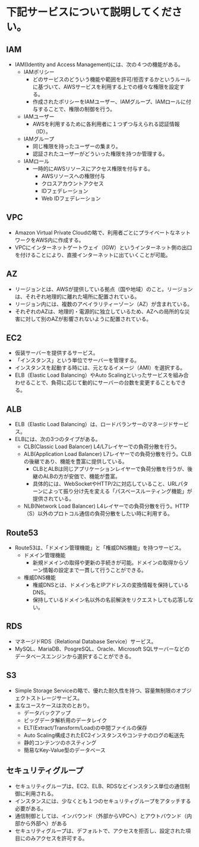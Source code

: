 # 下記サービスについて説明してください。
## IAM
- IAM(Identity and Access Management)には、次の４つの機能がある。
  - IAMポリシー
    - どのサービスのどういう機能や範囲を許可/拒否するかというルールに基づいて、AWSサービスを利用する上での様々な権限を設定する。
    - 作成されたポリシーをIAMユーザー、IAMグループ、IAMロールに付与することで、権限の制御を行う。
  - IAMユーザー
    - AWSを利用するために各利用者に１つずつ与えられる認証情報（ID）。
  - IAMグループ
    - 同じ権限を持ったユーザーの集まり。
    - 認証されたユーザーがどういった権限を持つか管理する。
  - IAMロール
    - 一時的にAWSリソースにアクセス権限を付与する。
      - AWSリソースへの権限付与
      - クロスアカウントアクセス
      - IDフェデレーション
      - Web IDフェデレーション

## VPC
- Amazon Virtual Private Cloudの略で、利用者ごとにプライベートなネットワークをAWS内に作成する。
- VPCにインターネットゲートウェイ（IGW）というインターネット側の出口を付けることにより、直接インターネットに出ていくことが可能。
## AZ
- リージョンとは、AWSが提供している拠点（国や地域）のこと。リージョンは、それぞれ地理的に離れた場所に配置されている。
- リージョン内には、複数のアベイラリティーゾーン（AZ）が含まれている。
- それぞれのAZは、地理的・電源的に独立しているため、AZへの局所的な災害に対して別のAZが影響されないように配置されている。
## EC2
- 仮装サーバーを提供するサービス。
- 「インスタンス」という単位でサーバーを管理する。
- インスタンスを起動する時には、元となるイメージ（AMI）を選択する。
- ELB（Elastic Load Balancing）やAuto Scalingといったサービスを組み合わせることで、負荷に応じて動的にサーバーの台数を変更することもできる。
## ALB
- ELB（Elastic Load Balancing）は、ロードバランサーのマネージドサービス。
- ELBには、次の3つのタイプがある。
  - CLB(Classic Load Balancer) L4/L7レイヤーでの負荷分散を行う。
  - ALB(Application Load Balancer) L7レイヤーでの負荷分散を行う。CLBの後継であり、機能を豊富に提供している。
    - CLBとALBは同じアプリケーションレイヤーで負荷分散を行うが、後継のALBの方が安価で、機能が豊富。
    - 具体的には、WebSocketやHTTP/2に対応していること、URLパターンによって振り分け先を変える「パスベースルーティング機能」が提供されている。
  - NLB(Network Load Balancer) L4レイヤーでの負荷分散を行う。HTTP（S）以外のプロトコル通信の負荷分散をしたい時に利用する。

## Route53
- Route53は、「ドメイン管理機能」と「権威DNS機能」を持つサービス。
  - ドメイン管理機能
    - 新規ドメインの取得や更新の手続きが可能。ドメインの取得からゾーン情報の設定まで一貫して行うことができる。
  - 権威DNS機能
    - 権威DNSとは、ドメイン名とIPアドレスの変換情報を保持しているDNS。
    - 保持しているドメイン名以外の名前解決をリクエストしても応答しない。

## RDS
- マネージドRDS（Relational Database Service）サービス。
- MySQL、MariaDB、PosgreSQL、Oracle、Microsoft SQLサーバーなどのデータベースエンジンから選択することができる。

## S3
- Simple Storage Serviceの略で、優れた耐久性を持つ、容量無制限のオブジェクトストレージサービス。
- 主なユースケースは次のとおり。
  - データバックアップ
  - ビッグデータ解析用のデータレイク
  - ELT(Extract/Transform/Load)の中間ファイルの保存
  - Auto Scaling構成されたEC2インスタンスやコンテナのログの転送先
  - 静的コンテンツのホスティング
  - 簡易なKey-Value型のデータベース
## セキュリティグループ
- セキュリティグループは、EC2、ELB、RDSなどインスタンス単位の通信制御に利用される。
- インスタンスには、少なくとも１つのセキュリティグループをアタッチする必要がある。
- 通信制御としては、インバウンド（外部からVPCへ）とアウトバウンド（内部から外部へ）がある
- セキュリティグループは、デフォルトで、アクセスを拒否し、設定された項目にのみアクセスを許可する。